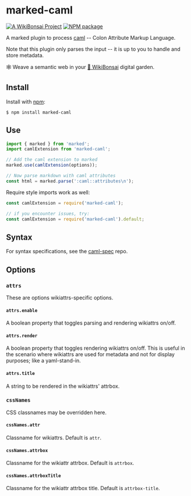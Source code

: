 # marked-caml

[![A WikiBonsai Project](https://img.shields.io/badge/%F0%9F%8E%8B-A%20WikiBonsai%20Project-brightgreen)](https://github.com/wikibonsai/wikibonsai)
[![NPM package](https://img.shields.io/npm/v/marked-caml)](https://npmjs.org/package/marked-caml)

A marked plugin to process [caml](https://github.com/wikibonsai/caml-mkdn) -- Colon Attribute Markup Language.

Note that this plugin only parses the input -- it is up to you to handle and store metadata.

🕸 Weave a semantic web in your [🎋 WikiBonsai](https://github.com/wikibonsai/wikibonsai) digital garden.

## Install

Install with [npm](https://docs.npmjs.com/cli/v9/commands/npm-install):

```
$ npm install marked-caml
```

## Use

```js
import { marked } from 'marked';
import camlExtension from 'marked-caml';

// Add the caml extension to marked
marked.use(camlExtension(options));

// Now parse markdown with caml attributes
const html = marked.parse(':caml::attributes\n');
```

Require style imports work as well:

```js
const camlExtension = require('marked-caml');

// if you encounter issues, try:
const camlExtension = require('marked-caml').default;

```

## Syntax

For syntax specifications, see the [caml-spec](https://github.com/caml-mkdn/tree/main/spec) repo.

## Options

### `attrs`

These are options wikiattrs-specific options.

#### `attrs.enable`

A boolean property that toggles parsing and rendering wikiattrs on/off.

#### `attrs.render`

A boolean property that toggles rendering wikiattrs on/off. This is useful in the scenario where wikiattrs are used for metadata and not for display purposes; like a yaml-stand-in.

#### `attrs.title`

A string to be rendered in the wikiattrs' attrbox.

### `cssNames`

CSS classnames may be overridden here.

#### `cssNames.attr`

Classname for wikiattrs. Default is `attr`.

#### `cssNames.attrbox`

Classname for the wikiattr attrbox. Default is `attrbox`.

#### `cssNames.attrboxTitle`

Classname for the wikiattr attrbox title. Default is `attrbox-title`.
